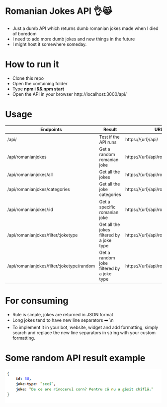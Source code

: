 # Romanian Jokes API 👌😹 
 * Just a dumb API which returns dumb romanian jokes made when I died of boredom
 * I need to add more dumb jokes and new things in the future
 * I might host it somewhere someday.

# How to run it
* Clone this repo
* Open the containing folder
* Type **npm i && npm start**
* Open the API in your browser http://localhost:3000/api/

# Usage

Endpoints | Result | URL Usage Example |
---------- | --- | ------------ |
/api/ | Test if the API runs | https://{url}/api/ |
/api/romanianjokes | Get a random romanian joke | https://{url}/api/romanianjokes |
/api/romanianjokes/all | Get all the jokes | https://{url}/api/romanianjokes/**all** |
/api/romanianjokes/categories | Get all the joke categories | https://{url}/api/romanianjokes/**categories** |
/api/romanianjokes/:id | Get a specific romanian joke | https://{url}/api/romanianjokes/**30** |
/api/romanianjokes/filter/:joketype | Get all the jokes filtered by a joke type | https://{url}/api/romanianjokes/filter/**seci** |
/api/romanianjokes/filter/:joketype/random | Get a random joke filtered by a joke type | https://{url}/api/romanianjokes/filter/**seci**/random |

# For consuming

* Rule is simple, jokes are returned in JSON format
* Long jokes tend to have new line separators ➡️ \\n
* To implement it in your bot, website, widget and add formatting, simply search and replace the new line separators in string with your custom formatting.

# Some random API result example

![Example result](https://github.com/tutyamxx/Romanian-Jokes-API/blob/master/randomjokeresult.PNG)
